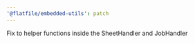 ```yaml
---
'@flatfile/embedded-utils': patch
---
```


Fix to helper functions inside the SheetHandler and JobHandler
